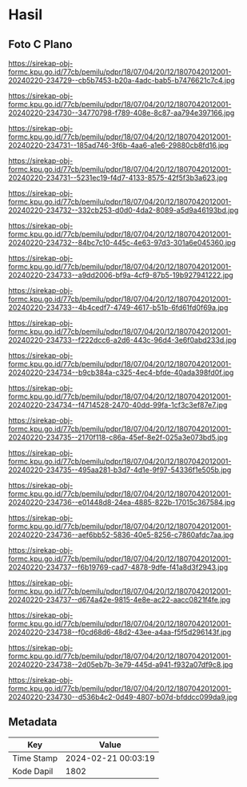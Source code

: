 # Hasil

## Foto C Plano

https://sirekap-obj-formc.kpu.go.id/77cb/pemilu/pdpr/18/07/04/20/12/1807042012001-20240220-234729--cb5b7453-b20a-4adc-bab5-b7476621c7c4.jpg

https://sirekap-obj-formc.kpu.go.id/77cb/pemilu/pdpr/18/07/04/20/12/1807042012001-20240220-234730--34770798-f789-408e-8c87-aa794e397166.jpg

https://sirekap-obj-formc.kpu.go.id/77cb/pemilu/pdpr/18/07/04/20/12/1807042012001-20240220-234731--185ad746-3f6b-4aa6-a1e6-29880cb8fd16.jpg

https://sirekap-obj-formc.kpu.go.id/77cb/pemilu/pdpr/18/07/04/20/12/1807042012001-20240220-234731--5231ec19-f4d7-4133-8575-42f5f3b3a623.jpg

https://sirekap-obj-formc.kpu.go.id/77cb/pemilu/pdpr/18/07/04/20/12/1807042012001-20240220-234732--332cb253-d0d0-4da2-8089-a5d9a46193bd.jpg

https://sirekap-obj-formc.kpu.go.id/77cb/pemilu/pdpr/18/07/04/20/12/1807042012001-20240220-234732--84bc7c10-445c-4e63-97d3-301a6e045360.jpg

https://sirekap-obj-formc.kpu.go.id/77cb/pemilu/pdpr/18/07/04/20/12/1807042012001-20240220-234733--a9dd2006-bf9a-4cf9-87b5-19b927941222.jpg

https://sirekap-obj-formc.kpu.go.id/77cb/pemilu/pdpr/18/07/04/20/12/1807042012001-20240220-234733--4b4cedf7-4749-4617-b51b-6fd61fd0f69a.jpg

https://sirekap-obj-formc.kpu.go.id/77cb/pemilu/pdpr/18/07/04/20/12/1807042012001-20240220-234733--f222dcc6-a2d6-443c-96d4-3e6f0abd233d.jpg

https://sirekap-obj-formc.kpu.go.id/77cb/pemilu/pdpr/18/07/04/20/12/1807042012001-20240220-234734--b9cb384a-c325-4ec4-bfde-40ada398fd0f.jpg

https://sirekap-obj-formc.kpu.go.id/77cb/pemilu/pdpr/18/07/04/20/12/1807042012001-20240220-234734--f4714528-2470-40dd-99fa-1cf3c3ef87e7.jpg

https://sirekap-obj-formc.kpu.go.id/77cb/pemilu/pdpr/18/07/04/20/12/1807042012001-20240220-234735--2170f118-c86a-45ef-8e2f-025a3e073bd5.jpg

https://sirekap-obj-formc.kpu.go.id/77cb/pemilu/pdpr/18/07/04/20/12/1807042012001-20240220-234735--495aa281-b3d7-4d1e-9f97-54336f1e505b.jpg

https://sirekap-obj-formc.kpu.go.id/77cb/pemilu/pdpr/18/07/04/20/12/1807042012001-20240220-234736--e01448d8-24ea-4885-822b-17015c367584.jpg

https://sirekap-obj-formc.kpu.go.id/77cb/pemilu/pdpr/18/07/04/20/12/1807042012001-20240220-234736--aef6bb52-5836-40e5-8256-c7860afdc7aa.jpg

https://sirekap-obj-formc.kpu.go.id/77cb/pemilu/pdpr/18/07/04/20/12/1807042012001-20240220-234737--f6b19769-cad7-4878-9dfe-f41a8d3f2943.jpg

https://sirekap-obj-formc.kpu.go.id/77cb/pemilu/pdpr/18/07/04/20/12/1807042012001-20240220-234737--d674a42e-9815-4e8e-ac22-aacc0821f4fe.jpg

https://sirekap-obj-formc.kpu.go.id/77cb/pemilu/pdpr/18/07/04/20/12/1807042012001-20240220-234738--f0cd68d6-48d2-43ee-a4aa-f5f5d296143f.jpg

https://sirekap-obj-formc.kpu.go.id/77cb/pemilu/pdpr/18/07/04/20/12/1807042012001-20240220-234738--2d05eb7b-3e79-445d-a941-f932a07df9c8.jpg

https://sirekap-obj-formc.kpu.go.id/77cb/pemilu/pdpr/18/07/04/20/12/1807042012001-20240220-234730--d536b4c2-0d49-4807-b07d-bfddcc099da9.jpg


## Metadata

| Key        | Value               |
| ---------- | ------------------- |
| Time Stamp | 2024-02-21 00:03:19 |
| Kode Dapil | 1802                |



